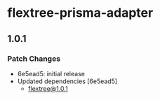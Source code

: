 # flextree-prisma-adapter

## 1.0.1

### Patch Changes

- 6e5ead5: initial release
- Updated dependencies [6e5ead5]
  - flextree@1.0.1
